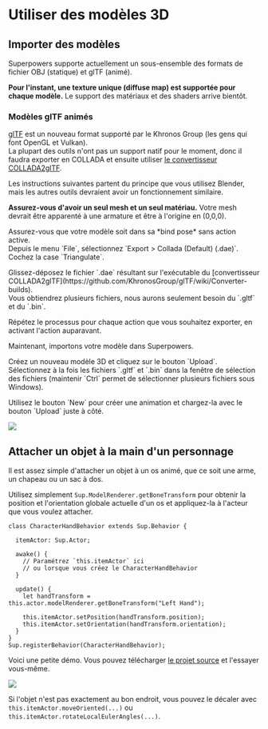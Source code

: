 # Utiliser des modèles 3D

## Importer des modèles

Superpowers supporte actuellement un sous-ensemble des formats de fichier OBJ (statique) et glTF (animé).

<div class="note">
  <b>Pour l'instant, une texture unique (diffuse map) est supportée pour chaque modèle.</b>
  Le support des matériaux et des shaders arrive bientôt.
</div>

### Modèles glTF animés

<a href="https://github.com/KhronosGroup/glTF">glTF</a> est un nouveau format supporté par le Khronos Group (les gens qui font OpenGL et Vulkan).  
La plupart des outils n'ont pas un support natif pour le moment, donc il faudra exporter en COLLADA et ensuite utiliser [le convertisseur COLLADA2glTF](https://github.com/KhronosGroup/glTF/wiki/Converter-builds).

Les instructions suivantes partent du principe que vous utilisez Blender, mais les autres outils devraient avoir un fonctionnement similaire.

<div class="note">
  <p><b>Assurez-vous d'avoir un seul mesh et un seul matériau.</b> Votre mesh devrait être apparenté à une armature et être à l'origine en (0,0,0).
</div>

<div class="action">
  <p>Assurez-vous que votre modèle soit dans sa *bind pose* sans action active.<br>
  Depuis le menu `File`, sélectionnez `Export > Collada (Default) (.dae)`.<br>
  Cochez la case `Triangulate`.

  <p>Glissez-déposez le fichier `.dae` résultant sur l'exécutable du [convertisseur COLLADA2glTF](https://github.com/KhronosGroup/glTF/wiki/Converter-builds).<br>
  Vous obtiendrez plusieurs fichiers, nous aurons seulement besoin du `.gltf` et du `.bin`.

  <p>Répétez le processus pour chaque action que vous souhaitez exporter, en activant l'action auparavant.
</div>

Maintenant, importons votre modèle dans Superpowers.

<div class="action">
  <p>Créez un nouveau modèle 3D et cliquez sur le bouton `Upload`.<br>
  Sélectionnez à la fois les fichiers `.gltf` et `.bin` dans la fenêtre de sélection des fichiers (maintenir `Ctrl` permet de sélectionner plusieurs fichiers sous Windows).

  <p>Utilisez le bouton `New` pour créer une animation et chargez-la avec le bouton `Upload` juste à côté.
</div>

![](http://i.imgur.com/niveyoP.gif)

## Attacher un objet à la main d'un personnage

Il est assez simple d'attacher un objet à un os animé, que ce soit une arme, un chapeau ou un sac à dos.

Utilisez simplement `Sup.ModelRenderer.getBoneTransform` pour obtenir la position et l'orientation globale actuelle d'un os et appliquez-la à l'acteur que vous voulez attacher.

```
class CharacterHandBehavior extends Sup.Behavior {

  itemActor: Sup.Actor;

  awake() {
    // Paramétrez `this.itemActor` ici
    // ou lorsque vous créez le CharacterHandBehavior
  }

  update() {
    let handTransform = this.actor.modelRenderer.getBoneTransform("Left Hand");

    this.itemActor.setPosition(handTransform.position);
    this.itemActor.setOrientation(handTransform.orientation);
  }
}
Sup.registerBehavior(CharacterHandBehavior);
```

Voici une petite démo. Vous pouvez télécharger [le projet source](https://bitbucket.org/sparklinlabs/superpowers-model-demo/) et l'essayer vous-même.

![](http://i.imgur.com/gep1b6u.gif)

Si l'objet n'est pas exactement au bon endroit, vous pouvez le décaler avec `this.itemActor.moveOriented(...)` ou `this.itemActor.rotateLocalEulerAngles(...)`.
